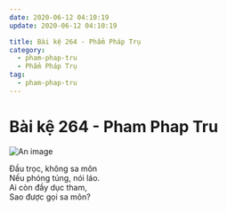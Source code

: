 ```yaml
---
date: 2020-06-12 04:10:19
update: 2020-06-12 04:10:19

title: Bài kệ 264 - Phẩm Pháp Trụ
category:
  - pham-phap-tru
  - Phẩm Pháp Trụ
tag:
  - pham-phap-tru
---
```


# Bài kệ 264 - Pham Phap Tru

![An image](/img/pham-phap-tru/pham-phap-tru-264.jpg)

Ðầu trọc, không sa môn<br>Nếu phóng túng, nói láo.<br>Ai còn đầy dục tham,<br>Sao được gọi sa môn?<br>
